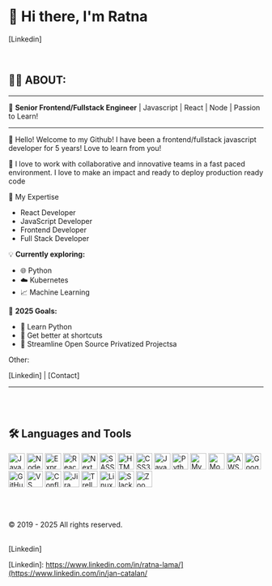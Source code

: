 # 👋 Hi there, I'm Ratna
[Linkedin]

<br />

## 🧑‍💻 ABOUT:

---

🚀 **Senior Frontend/Fullstack Engineer** | Javascript | React | Node | Passion to Learn!

---

👋 Hello! Welcome to my Github! I have been a frontend/fullstack javascript developer for 5 years! Love to learn from you!

💼 I love to work with collaborative and innovative teams in a fast paced environment. I love to make an impact and ready to deploy production ready code

🎯 My Expertise
   - React Developer
   - JavaScript Developer
   - Frontend Developer
   - Full Stack Developer

💡 **Currently exploring:**
   - 🌐 Python
   - ☁️ Kubernetes
   - 📈 Machine Learning

🎯 **2025 Goals:**
   - 🦀 Learn Python
   - 🔗 Get better at shortcuts
   - 🌱 Streamline Open Source Privatized Projectsa

Other: 

[Linkedin] | [Contact]

---

<br /> <br />

## 🛠️ Languages and Tools

<p align="left">
  <img alt="JavaScript" height="32" src="https://cdn.jsdelivr.net/npm/simple-icons@v4/icons/javascript.svg" />
  <img alt="NodeJS" height="32" src="https://cdn.jsdelivr.net/npm/simple-icons@v4/icons/node-dot-js.svg" />
  <img alt="Express" height="32" src="https://cdn.jsdelivr.net/npm/simple-icons@v4/icons/express.svg" />
  <img alt="React" height="32" src="https://cdn.jsdelivr.net/npm/simple-icons@v4/icons/react.svg" />
  <img alt="NextJs" height="32" src="https://cdn.jsdelivr.net/npm/simple-icons@v4/icons/next-dot-js.svg" />
  <img alt="SASS/SCSS" height="32" src="https://cdn.jsdelivr.net/npm/simple-icons@v4/icons/sass.svg" />
  <img alt="HTML5" height="32" src="https://cdn.jsdelivr.net/npm/simple-icons@v4/icons/html5.svg" />
  <img alt="CSS3" height="32" src="https://cdn.jsdelivr.net/npm/simple-icons@v4/icons/css3.svg" />
  <img alt="Java" height="32" src="https://cdn.jsdelivr.net/npm/simple-icons@v4/icons/java.svg" />
  <img alt="Python" height="32" src="https://cdn.jsdelivr.net/npm/simple-icons@v4/icons/python.svg" />
  <img alt="MySQL" height="32" src="https://cdn.jsdelivr.net/npm/simple-icons@v4/icons/mysql.svg" />
  <img alt="MongoDB" height="32" src="https://cdn.jsdelivr.net/npm/simple-icons@v4/icons/mongodb.svg" />
  <img alt="AWS" height="32" src="https://cdn.jsdelivr.net/npm/simple-icons@v4/icons/amazonaws.svg" />
  <img alt="Google Cloud" height="32" src="https://cdn.jsdelivr.net/npm/simple-icons@v4/icons/googlecloud.svg" />
  <img alt="GitHub" height="32" src="https://cdn.jsdelivr.net/npm/simple-icons@v4/icons/github.svg" />
  <img alt="VS Code" height="32" src="https://cdn.jsdelivr.net/npm/simple-icons@v4/icons/visualstudiocode.svg" />
  <img alt="Confluence" height="32" src="https://cdn.jsdelivr.net/npm/simple-icons@v4/icons/confluence.svg" />
  <img alt="Jira" height="32" src="https://cdn.jsdelivr.net/npm/simple-icons@v4/icons/jira.svg" />
  <img alt="Trello" height="32" src="https://cdn.jsdelivr.net/npm/simple-icons@v4/icons/trello.svg" />
  <img alt="Linux" height="32" src="https://cdn.jsdelivr.net/npm/simple-icons@v4/icons/linux.svg" />
  <img alt="Slack" height="32" src="https://cdn.jsdelivr.net/npm/simple-icons@v4/icons/slack.svg" />
  <img alt="Zoom" height="32" src="https://cdn.jsdelivr.net/npm/simple-icons@v4/icons/zoom.svg" />
</p>

<br /><br />

© 2019 - 2025 All rights reserved.

<br />
 [Linkedin]

[Linkedin]: https://www.linkedin.com/in/ratna-lama/](https://www.linkedin.com/in/jan-catalan/
